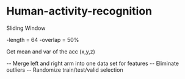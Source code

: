 Human-activity-recognition
==========================


Sliding Window

-length = 64
-overlap = 50%

Get mean and var of the acc (x,y,z)

-- Merge left and right arm into one data set for features
-- Eliminate outliers
-- Randomize train/test/valid selection
